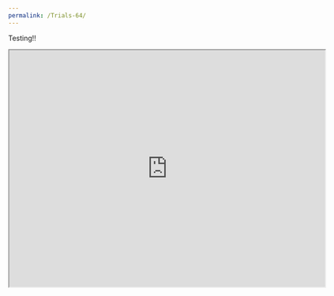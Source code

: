 ```yaml
---
permalink: /Trials-64/
---
```


Testing!!
<iframe src="https://banrescoding.github.io/Portfolio/Games/Trials64/" name="Trials 64" style="height:480px;width:640px;" title="Trials 64"></iframe>

